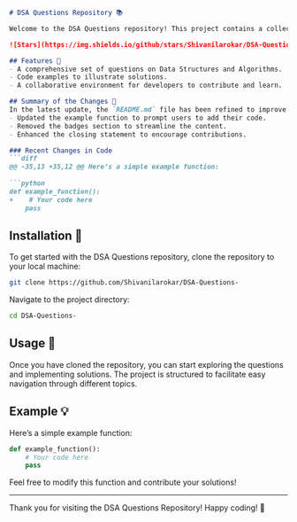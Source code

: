 ```markdown
# DSA Questions Repository 📚

Welcome to the DSA Questions repository! This project contains a collection of Data Structures and Algorithms questions designed to help developers enhance their skills and understanding of fundamental concepts.

![Stars](https://img.shields.io/github/stars/Shivanilarokar/DSA-Questions-?style=social) ![Forks](https://img.shields.io/github/forks/Shivanilarokar/DSA-Questions-?style=social)

## Features 🚀
- A comprehensive set of questions on Data Structures and Algorithms.
- Code examples to illustrate solutions.
- A collaborative environment for developers to contribute and learn.

## Summary of the Changes 🔄
In the latest update, the `README.md` file has been refined to improve clarity and user engagement. Key changes include:
- Updated the example function to prompt users to add their code.
- Removed the badges section to streamline the content.
- Enhanced the closing statement to encourage contributions.

### Recent Changes in Code
```diff
@@ -35,13 +35,12 @@ Here’s a simple example function:
 
```python
def example_function():
+    # Your code here
    pass
```

## Installation 🚧
To get started with the DSA Questions repository, clone the repository to your local machine:
```bash
git clone https://github.com/Shivanilarokar/DSA-Questions-
```
Navigate to the project directory:
```bash
cd DSA-Questions-
```

## Usage 🎉
Once you have cloned the repository, you can start exploring the questions and implementing solutions. The project is structured to facilitate easy navigation through different topics.

## Example 💡
Here’s a simple example function:
```python
def example_function():
    # Your code here
    pass
```
Feel free to modify this function and contribute your solutions!

---

Thank you for visiting the DSA Questions Repository! Happy coding! 🎊
```